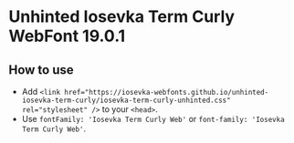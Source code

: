 # Unhinted Iosevka Term Curly WebFont 19.0.1

## How to use

- Add `<link href="https://iosevka-webfonts.github.io/unhinted-iosevka-term-curly/iosevka-term-curly-unhinted.css" rel="stylesheet" />` to your `<head>`.
- Use `fontFamily: 'Iosevka Term Curly Web'` or `font-family: 'Iosevka Term Curly Web'`.
